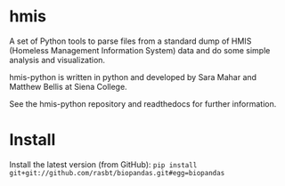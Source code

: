 # hmis
A set of Python tools to parse files from a standard dump of HMIS (Homeless Management Information System) data and do some simple analysis and visualization.


hmis-python is written in python and developed by Sara Mahar and Matthew Bellis at Siena College. 

See the hmis-python repository and readthedocs for further information.



# Install

Install the latest version (from GitHub): `pip install git+git://github.com/rasbt/biopandas.git#egg=biopandas`